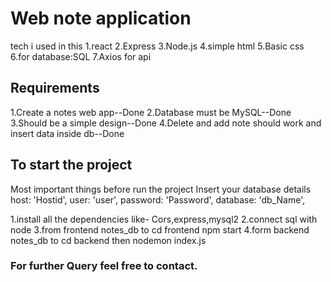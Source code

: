 # Web note application
tech i used in this 
1.react
2.Express
3.Node.js
4.simple html
5.Basic css
6.for database:SQL
7.Axios for api


## Requirements
1.Create a notes web app--Done
2.Database must be MySQL--Done
3.Should be a simple design--Done
4.Delete and add note should work and insert data inside db--Done


## To start the project 

Most important things before run the project Insert your database details
 host: 'Hostid',
    user: 'user',
    password: 'Password',
    database: 'db_Name',


1.install all the dependencies like- Cors,express,mysql2
2.connect sql with node 
3.from frontend
   notes_db to cd frontend
                npm start
4.form backend
   notes_db to  cd backend
             then  nodemon index.js



### For further Query feel free to contact.
